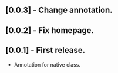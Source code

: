 ## [0.0.3] - Change annotation.

## [0.0.2] - Fix homepage.

## [0.0.1] - First release.

* Annotation for native class.
